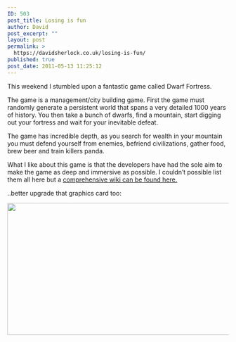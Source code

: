 ```yaml
---
ID: 503
post_title: Losing is fun
author: David
post_excerpt: ""
layout: post
permalink: >
  https://davidsherlock.co.uk/losing-is-fun/
published: true
post_date: 2011-05-13 11:25:12
---
```

This weekend I stumbled upon a fantastic game called Dwarf Fortress.

The game is a management/city building game. First the game must randomly generate a persistent world that spans a very detailed 1000 years of history. You then take a bunch of dwarfs, find a mountain, start digging out your fortress and wait for your inevitable defeat.

The game has incredible depth, as you search for wealth in your mountain you must defend yourself from enemies, befriend civilizations, gather food, brew beer and train killers panda.

What I like about this game is that the developers have had the sole aim to make the game as deep and immersive as possible. I couldn’t possible list them all here but a <a href="http://df.magmawiki.com/">comprehensive wiki can be found here.</a>

..better upgrade that graphics card too:

<a href="http://www.bay12games.com/dwarves/screens/dwf6.png"><img class="aligncenter" alt="" src="http://www.bay12games.com/dwarves/screens/dwf6.png" width="640" height="300" /></a>